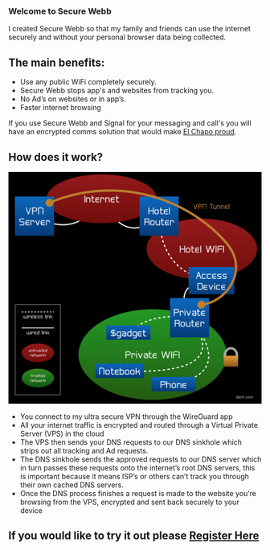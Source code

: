 ### Welcome to Secure Webb

I created Secure Webb so that my family and friends can use the internet securely and without your personal browser data being collected.

## The main benefits:

- Use any public WiFi completely securely.
- Secure Webb stops app's and websites from tracking you.
- No Ad’s on websites or in app’s.
- Faster internet browsing

If you use Secure Webb and Signal for your messaging and call's you will have an encrypted comms solution that would make [El Chapo proud](https://www.nytimes.com/2019/01/08/nyregion/el-chapo-trial.html).

## How does it work?
![overview](./assets/images/travel-wifi-solution-diagram.png)
- You connect to my ultra secure VPN through the WireGuard app
- All your internet traffic is encrypted and routed through a Virtual Private Server (VPS) in the cloud
- The VPS then sends your DNS requests to our DNS sinkhole which strips out all tracking and Ad requests.
- The DNS sinkhole sends the approved requests to our DNS server which in turn passes these requests onto the internet’s root DNS servers, this is important because it means ISP’s or others can’t track you through their own cached DNS servers.
- Once the DNS process finishes a request is made to the website you’re browsing from the VPS, encrypted and sent back securely to your device

## If you would like to try it out please [Register Here](register.html)
